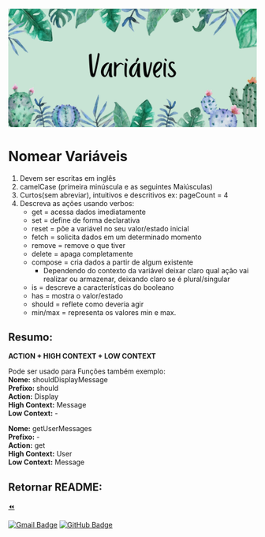![img](../../assets/img/Variaveis.jpg)

# Nomear Variáveis

1. Devem ser escritas em inglês
2. camelCase (primeira minúscula e as seguintes Maiúsculas)
3. Curtos(sem abreviar), intuitivos e descritivos ex: pageCount = 4
4. Descreva as ações usando verbos:
    * get = acessa dados imediatamente
    * set = define de forma declarativa
    * reset = põe a variável no seu valor/estado inicial
    * fetch = solicita dados em um determinado momento
    * remove = remove o que tiver
    * delete = apaga completamente
    * compose = cria dados a partir de algum existente
        - Dependendo do contexto da variável deixar claro qual ação vai realizar ou armazenar, deixando claro se é plural/singular
    * is = descreve a características do booleano
    * has = mostra o valor/estado
    * should = reflete como deveria agir
    * min/max = representa os valores min e max.

## Resumo:

 **ACTION + HIGH CONTEXT + LOW CONTEXT**  
  
Pode ser usado para Funções também exemplo:  
**Nome:** shouldDisplayMessage   
**Prefixo:** should  
**Action:** Display  
**High Context:** Message  
**Low Context:** -  

**Nome:** getUserMessages  
**Prefixo:** -  
**Action:** get  
**High Context:** User  
**Low Context:** Message  

<!-- rodapé -->
## Retornar README:

  [:rewind:](../../README.md)
  
[![Gmail Badge](https://img.shields.io/badge/Gmail-D14836?style=for-the-badge&logo=gmail&logoColor=white)](mailto:balcao.brasil.adm@gmail.com)
[![GitHub Badge](https://img.shields.io/badge/GitHub-100000?style=for-the-badge&logo=github&logoColor=white)](https://github.com/DeBaFig/ProjetoEntra21-22-PHP)
 


